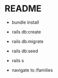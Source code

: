 # README

* bundle install

* rails db:create

* rails db:migrate

* rails db:seed

* rails s

* navigate to /families



